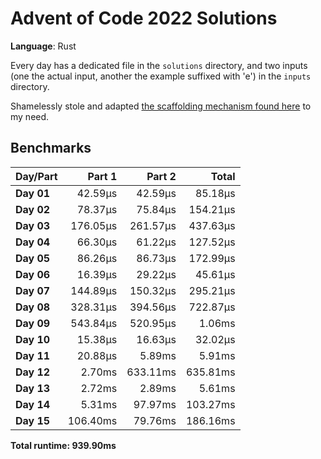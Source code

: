 # Advent of Code 2022 Solutions

**Language**: Rust

Every day has a dedicated file in the `solutions` directory, and two inputs (one the actual input, another the example suffixed with 'e') in the `inputs` directory.

Shamelessly stole and adapted [the scaffolding mechanism found here](https://github.com/fspoettel/advent-of-code-rust) to my need.

## Benchmarks

| Day/Part | Part 1 | Part 2 | Total |
|:---------|-------:|-------:|------:|
| **Day 01** | 42.59μs | 42.59μs | 85.18μs |
| **Day 02** | 78.37μs | 75.84μs | 154.21μs |
| **Day 03** | 176.05μs | 261.57μs | 437.63μs |
| **Day 04** | 66.30μs | 61.22μs | 127.52μs |
| **Day 05** | 86.26μs | 86.73μs | 172.99μs |
| **Day 06** | 16.39μs | 29.22μs | 45.61μs |
| **Day 07** | 144.89μs | 150.32μs | 295.21μs |
| **Day 08** | 328.31μs | 394.56μs | 722.87μs |
| **Day 09** | 543.84μs | 520.95μs | 1.06ms |
| **Day 10** | 15.38μs | 16.63μs | 32.02μs |
| **Day 11** | 20.88μs | 5.89ms | 5.91ms |
| **Day 12** | 2.70ms | 633.11ms | 635.81ms |
| **Day 13** | 2.72ms | 2.89ms | 5.61ms |
| **Day 14** | 5.31ms | 97.97ms | 103.27ms |
| **Day 15** | 106.40ms | 79.76ms | 186.16ms |


**Total runtime: 939.90ms**

